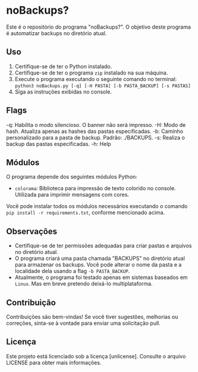 # noBackups?

Este é o repositório do programa "noBackups?". O objetivo deste programa é automatizar backups no diretório atual.

## Uso

1. Certifique-se de ter o Python instalado.
2. Certifique-se de ter o programa `zip` instalado na sua máquina.
3. Execute o programa executando o seguinte comando no terminal:
```python3 noBackups.py [-q] [-H PASTA] [-b PASTA_BACKUP] [-s PASTAS]```
4. Siga as instruções exibidas no console.

## Flags
   -q: Habilita o modo silencioso. O banner não será impresso.
   -H: Modo de hash. Atualiza apenas as hashes das pastas especificadas.
   -b: Caminho personalizado para a pasta de backup. Padrão: ./BACKUPS.
   -s: Realiza o backup das pastas especificadas.
   -h: Help


## Módulos

O programa depende dos seguintes módulos Python:

- `colorama`: Biblioteca para impressão de texto colorido no console. Utilizada para imprimir mensagens com cores.

Você pode instalar todos os módulos necessários executando o comando `pip install -r requirements.txt`, conforme mencionado acima.

## Observações

- Certifique-se de ter permissões adequadas para criar pastas e arquivos no diretório atual.
- O programa criará uma pasta chamada "BACKUPS" no diretório atual para armazenar os backups. Você pode alterar o nome da pasta e a localidade dela usando a flag `-b PASTA_BACKUP`.
- Atualmente, o programa foi testado apenas em sistemas baseados em `Linux`. Mas em breve pretendo deixá-lo multiplataforma.

## Contribuição

Contribuições são bem-vindas! Se você tiver sugestões, melhorias ou correções, sinta-se à vontade para enviar uma solicitação pull.

## Licença

Este projeto está licenciado sob a licença [unlicense]. Consulte o arquivo LICENSE para obter mais informações.
